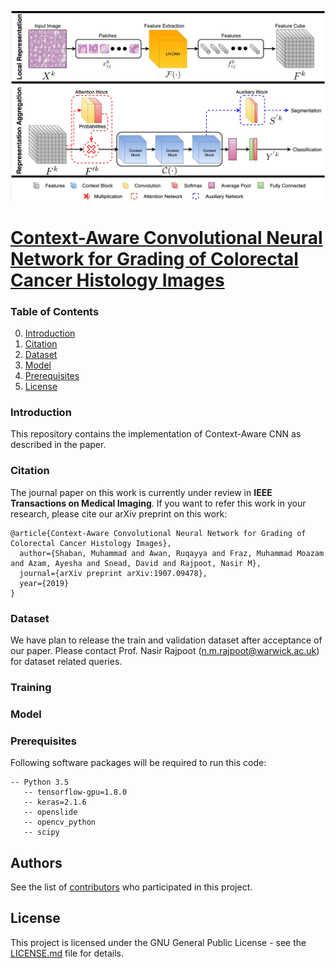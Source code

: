 ![IF FORKED DO NOT REMOVE](etc/Flow_Diagram.jpg)

# [Context-Aware Convolutional Neural Network for Grading of Colorectal Cancer Histology Images](https://tia-lab.github.io/Context-Aware-CNN/)

### Table of Contents
0. [Introduction](#introduction)
0. [Citation](#citation)
0. [Dataset](#Dataset)
0. [Model](#model)
0. [Prerequisites](#prerequisites)
0. [License](#License)

### Introduction

This repository contains the implementation of Context-Aware CNN as described in the paper.

### Citation

The journal paper on this work is currently under review in **IEEE Transactions on Medical Imaging**. If you want to refer this work in your research, please cite our arXiv preprint on this work:

	@article{Context-Aware Convolutional Neural Network for Grading of Colorectal Cancer Histology Images},
	  author={Shaban, Muhammad and Awan, Ruqayya and Fraz, Muhammad Moazam and Azam, Ayesha and Snead, David and Rajpoot, Nasir M},
	  journal={arXiv preprint arXiv:1907.09478},
	  year={2019}
	}


### Dataset

We have plan to release the train and validation dataset after acceptance of our paper. Please contact Prof. Nasir Rajpoot (n.m.rajpoot@warwick.ac.uk) for dataset related queries.

### Training


### Model

### Prerequisites
Following software packages will be required to run this code:

```
-- Python 3.5
   -- tensorflow-gpu=1.8.0
   -- keras=2.1.6
   -- openslide
   -- opencv_python
   -- scipy
```
## Authors

See the list of [contributors](https://github.com/TIA-Lab/Context-Aware-CNN/graphs/contributors) who participated in this project.

## License

This project is licensed under the GNU General Public License - see the [LICENSE.md](https://github.com/TIA-Lab/Context-Aware-CNN/blob/master/License.md) file for details.
